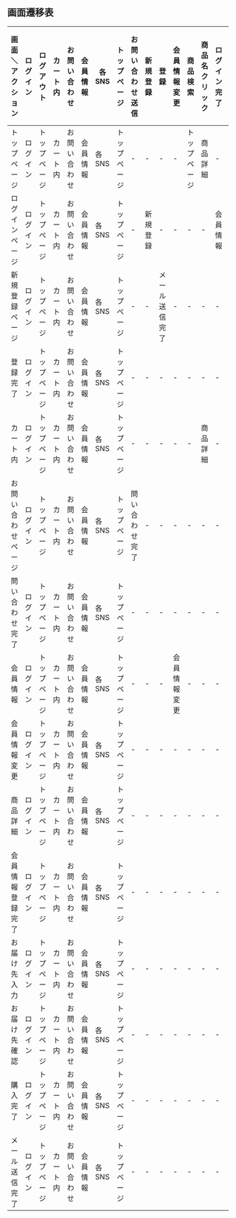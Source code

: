 ## 画面遷移表
|画面＼アクション|ログイン|ログアウト|カート内|お問い合わせ|会員情報|各SNS|トップページ|お問い合わせ送信|新規登録|登録|会員情報変更|商品検索|商品名クリック|ログイン完了|注文|お届け先確定|修正する|ご利用はこちらから|カートへ追加|
|------------|------|------|------|----------|------|-----|---------|------------|-------|---|----------|-------|----------|---------|---|----------|------|-------------|---------|
|トップページ|ログイン|トップページ|カート内|お問い合わせ|会員情報|各SNS|トップページ|-|-|-|-|トップページ|商品詳細|-|-|-|-|-|-|
|ログインページ|ログイン|トップページ|カート内|お問い合わせ|会員情報|各SNS|トップページ|-|新規登録|-|-|-|-|会員情報|-|-|-|-|-|
|新規登録ページ|ログイン|トップページ|カート内|お問い合わせ|会員情報|各SNS|トップページ|-|-|メール送信完了|-|-|-|-|-|-|-|-|-|
|登録完了|ログイン|トップページ|カート内|お問い合わせ|会員情報|各SNS|トップページ|-|-|-|-|-|-|-|-|-|-|トップページ|-|
|カート内|ログイン|トップページ|カート内|お問い合わせ|会員情報|各SNS|トップページ|-|-|-|-|-|商品詳細|-|お届け先入力|-|-|-|-|
|お問い合わせページ|ログイン|トップページ|カート内|お問い合わせ|会員情報|各SNS|トップページ|問い合わせ完了|-|-|-|-|-|-|-|-|-|-|-|
|問い合わせ完了|ログイン|トップページ|カート内|お問い合わせ|会員情報|各SNS|トップページ|-|-|-|-|-|-|-|-|-|-|-|-|
|会員情報|ログイン|トップページ|カート内|お問い合わせ|会員情報|各SNS|トップページ|-|-|-|会員情報変更|-|-|-|-|-|-|-|-|
|会員情報変更|ログイン|トップページ|カート内|お問い合わせ|会員情報|各SNS|トップページ|-|-|-|-|-|-|-|-|-|-|-|-|
|商品詳細|ログイン|トップページ|カート内|お問い合わせ|会員情報|各SNS|トップページ|-|-|-|-|-|-|-|-|-|-|-|カート内|
|会員情報登録完了|ログイン|トップページ|カート内|お問い合わせ|会員情報|各SNS|トップページ|-|-|-|-|-|-|-|-|-|-|-|-|
|お届け先入力|ログイン|トップページ|カート内|お問い合わせ|会員情報|各SNS|トップページ|-|-|-|-|-|-|-|-|お届け先確認|-|-|-|
|お届け先確認|ログイン|トップページ|カート内|お問い合わせ|会員情報|各SNS|トップページ|-|-|-|-|-|-|-|-|-|お届け先入力|-|-|
|購入完了|ログイン|トップページ|カート内|お問い合わせ|会員情報|各SNS|トップページ|-|-|-|-|-|-|-|-|-|-|-|-|
|メール送信完了|ログイン|トップページ|カート内|お問い合わせ|会員情報|各SNS|トップページ|-|-|-|-|-|-|-|-|-|-|-|-|

